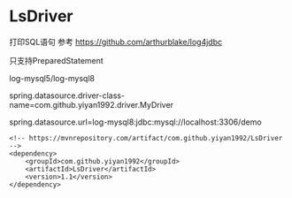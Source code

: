 # LsDriver
打印SQL语句 参考 https://github.com/arthurblake/log4jdbc

只支持PreparedStatement

log-mysql5/log-mysql8

spring.datasource.driver-class-name=com.github.yiyan1992.driver.MyDriver

spring.datasource.url=log-mysql8:jdbc:mysql://localhost:3306/demo

    <!-- https://mvnrepository.com/artifact/com.github.yiyan1992/LsDriver -->
    <dependency>
        <groupId>com.github.yiyan1992</groupId>
        <artifactId>LsDriver</artifactId>
        <version>1.1</version>
    </dependency>
